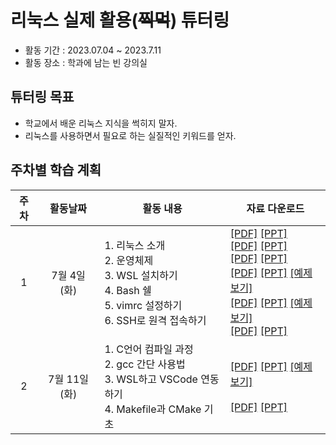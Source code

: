 # 리눅스 실제 활용(~~찍먹~~) 튜터링
* 활동 기간 : 2023.07.04 ~ 2023.7.11
* 활동 장소 : 학과에 남는 빈 강의실

## 튜터링 목표
- 학교에서 배운 리눅스 지식을 썩히지 말자.  
- 리눅스를 사용하면서 필요로 하는 실질적인 키워드를 얻자.  

## 주차별 학습 계획
| 주차 | 활동날짜 | <center>활동 내용</center> | <center>자료 다운로드</center> |
| :------: | :------: | :------ | :------ |
| 1 | 7월 4일 (화)|  1. 리눅스 소개</br> 2. 운영체제</br> 3. WSL 설치하기</br> 4. Bash 쉘</br> 5. vimrc 설정하기</br> 6. SSH로 원격 접속하기|[[PDF]](https://github.com/2daeeun/linux_tutoring/raw/main/1주차_07월_04일/1주차_01_리눅스_소개.pdf) [[PPT]](https://github.com/2daeeun/linux_tutoring/raw/main/1주차_07월_04일/1주차_01_리눅스_소개.pptx)</br>[[PDF]](https://github.com/2daeeun/linux_tutoring/raw/main/1주차_07월_04일/1주차_02_운영체제.pdf) [[PPT]](https://github.com/2daeeun/linux_tutoring/raw/main/1주차_07월_04일/1주차_02_운영체제.pptx)</br>[[PDF]](https://github.com/2daeeun/linux_tutoring/raw/main/1주차_07월_04일/1주차_03_WSL_설치하기.pdf) [[PPT]](https://github.com/2daeeun/linux_tutoring/raw/main/1주차_07월_04일/1주차_03_WSL_설치하기.pptx)</br>[[PDF]](https://github.com/2daeeun/linux_tutoring/raw/main/1주차_07월_04일/1주차_04_Bash_쉘.pdf) [[PPT]](https://github.com/2daeeun/linux_tutoring/raw/main/1주차_07월_04일/1주차_04_Bash_쉘.pptx) [[예제보기]](https://github.com/2daeeun/linux_tutoring/raw/main/1주차_07월_04일/설정_예제_bashrc) </br>[[PDF]](https://github.com/2daeeun/linux_tutoring/raw/main/1주차_07월_04일/1주차_05_vimrc_설정하기.pdf) [[PPT]](https://github.com/2daeeun/linux_tutoring/raw/main/1주차_07월_04일/1주차_05_vimrc_설정하기.pptx) [[예제보기]](https://github.com/2daeeun/linux_tutoring/raw/main/1주차_07월_04일/설정_예제_vimrc) </br>[[PDF]](https://github.com/2daeeun/linux_tutoring/raw/main/1주차_07월_04일/1주차_06_SSH로_원격_접속하기.pdf) [[PPT]](https://github.com/2daeeun/linux_tutoring/raw/main/1주차_07월_04일/1주차_06_SSH로_원격_접속하기.pptx)|
| 2 | 7월 11일 (화) | 1. C언어 컴파일 과정</br> 2. gcc 간단 사용법 </br> 3. WSL하고 VSCode 연동하기</br> 4. Makefile과 CMake 기초|[[PDF]](https://github.com/2daeeun/linux_tutoring/raw/main/2주차_07월_11일/2주차_01_C언어_컴파일_과정.pdf) [[PPT]](https://github.com/2daeeun/linux_tutoring/raw/main/2주차_07월_11일/2주차_01_C언어_컴파일_과정.pptx) [[예제보기]](https://github.com/2daeeun/linux_tutoring/tree/main/2주차_07월_11일/컴파일_과정_파일)</br>       </br>[[PDF]](https://github.com/2daeeun/linux_tutoring/raw/main/2주차_07월_11일/2주차_03_WSL하고_VSCode_연동하기.pdf) [[PPT]](https://github.com/2daeeun/linux_tutoring/raw/main/2주차_07월_11일/2주차_03_WSL하고_VSCode_연동하기.pptx)|
